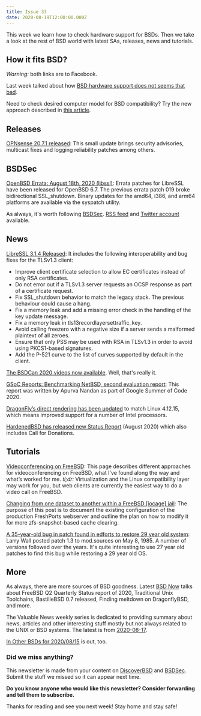 ```yaml
---
title: Issue 33
date: 2020-08-19T12:00:00.000Z
---
```


This week we learn how to check hardware support for BSDs. Then we take a look at the rest of BSD world with latest SAs, releases, news and tutorials.

<!-- more -->

## How it fits BSD?  

*Warning:* both links are to Facebook.

Last week talked about how [BSD hardware support does not seems that bad](https://www.facebook.com/notes/freebsd-users-group/hardware-support-in-freebsd-is-not-so-bad-over-90-of-popular-hardware-is-support/637752697094067/?utm_source=bsdweekly).

Need to check desired computer model for BSD compatibility? Try the new approach described in [this article](https://www.facebook.com/notes/freebsd-users-group/how-it-fits-bsd/714757979302630/?utm_source=bsdweekly).

## Releases

[OPNsense 20.7.1 released](https://opnsense.org/opnsense-20-7-1-released/?utm_source=bsdweekly): This small update brings security advisories, multicast fixes and logging reliability patches among others.

## BSDSec

[OpenBSD Errata: August 18th, 2020 (libssl)](https://bsdsec.net/articles/openbsd-errata-august-18th-2020-libssl?utm_source=bsdweekly): Errata patches for LibreSSL have been released for OpenBSD 6.7. The previous errata patch 019 broke bidirectional SSL_shutdown. Binary updates for the amd64, i386, and arm64 platforms are available via the syspatch utility.

As always, it's worth following [BSDSec](https://bsdsec.net). [RSS feed](https://bsdsec.net/articles.atom) and [Twitter account](https://twitter.com/bsdsec) available.

## News

[LibreSSL 3.1.4 Released](https://bsdsec.net/articles/libressl-3-1-4-released?utm_source=bsdweekly): It includes the following interoperability and bug fixes for the TLSv1.3 client:
- Improve client certificate selection to allow EC certificates instead of only RSA certificates.
- Do not error out if a TLSv1.3 server requests an OCSP response as part of a certificate request.
- Fix SSL_shutdown behavior to match the legacy stack. The previous behaviour could cause a hang.
- Fix a memory leak and add a missing error check in the handling of the key update message.
- Fix a memory leak in tls13recordlayersettraffic_key.
- Avoid calling freezero with a negative size if a server sends a malformed plaintext of all zeroes.
- Ensure that only PSS may be used with RSA in TLSv1.3 in order to avoid using PKCS1-based signatures.
- Add the P-521 curve to the list of curves supported by default in the client.

[The BSDCan 2020 videos now available](https://www.youtube.com/playlist?list=PLeF8ZihVdpFedccMdpBtBxniM3Lm-fVpT&utm_source=bsdweekly). Well, that's really it.

[GSoC Reports: Benchmarking NetBSD, second evaluation report](https://blog.netbsd.org/tnf/entry/gsoc_reports_benchmarking_netbsd_second?utm_source=bsdweekly): This report was written by Apurva Nandan as part of Google Summer of Code 2020.

[DragonFly’s direct rendering has been updated](https://www.dragonflydigest.com/2020/08/11/24824.html?utm_source=bsdweekly) to match Linux 4.12.15, which means improved support for a number of Intel processors.

[HardenedBSD has released new Status Report](https://hardenedbsd.org/article/shawn-webb/2020-08-15/hardenedbsd-august-2020-status-report-and-call-donations?utm_source=bsdweekly) (August 2020) which also includes Call for Donations.  

## Tutorials

[Videoconferencing on FreeBSD](https://www.davidschlachter.com/misc/freebsd-videoconferencing?utm_source=bsdweekly): This page describes different approaches for videoconferencing on FreeBSD, what I’ve found along the way and what’s worked for me. *tl;dr:* Virtualization and the Linux compatibility layer may work for you, but web clients are currently the easiest way to do a video call on FreeBSD.

[Changing from one dataset to another within a FreeBSD [iocage] jail](https://dan.langille.org/2020/08/16/changing-from-one-dataset-to-another-within-a-freebsd-iocage-jail/?utm_source=bsdweekly): The purpose of this post is to document the existing configuration of the production FreshPorts webserver and outline the plan on how to modify it for more zfs-snapshot-based cache clearing.

[A 35-year-old bug in patch found in edforts to restore 29 year old system](https://bsdimp.blogspot.com/2020/08/a-35-year-old-bug-in-patch-found-in.html?utm_source=bsdweekly): Larry Wall posted patch 1.3 to mod.sources on May 8, 1985. A number of versions followed over the years. It's quite interesting to use 27 year old patches to find this bug while restoring a 29 year old OS.

## More

As always, there are more sources of BSD goodness. Latest [BSD Now](https://www.bsdnow.tv/363?utm_source=bsdweekly) talks about FreeBSD Q2 Quarterly Status report of 2020, Traditional Unix Toolchains, BastilleBSD 0.7 released, Finding meltdown on DragonflyBSD, and more.

The Valuable News weekly series is dedicated to providing summary about news, articles and other interesting stuff mostly but not always related to the UNIX or BSD systems. The latest is from [2020-08-17](https://vermaden.wordpress.com/2020/08/17/valuable-news-2020-08-17/?utm_source=bsdweekly).

[In Other BSDs for 2020/08/15](https://www.dragonflydigest.com/2020/08/15/24829.html?utm_source=bsdweekly) is out, too.

### Did we miss anything?

This newsletter is made from your content on [DiscoverBSD](https://discoverbsd.com) and [BSDSec](https://bsdsec.net). Submit the stuff we missed so it can appear next time.

**Do you know anyone who would like this newsletter? Consider forwarding and tell them to subscribe.**

Thanks for reading and see you next week! Stay home and stay safe!
